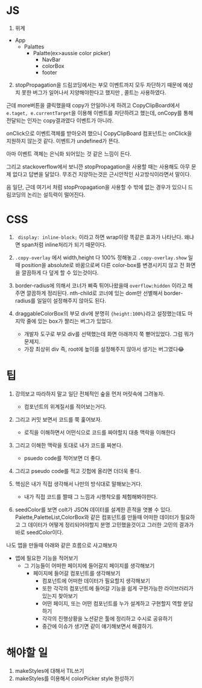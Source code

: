 # JS

1. 위계

- App
  - Palattes
    - Palatte(ex>aussie color picker)
      - NavBar
      - colorBox
      - footer

2. stopPropagation을 드림코딩에서는 부모 이벤트까지 모두 차단하기 때문에 예상치 못한 버그가 일어나서 지양해야한다고 했지만 , 콜트는 사용하였다.

근데 more버튼을 클릭했을때 copy가 안일어나게 하려고 CopyClipBoard에서 `e.taget, e.currentTarget`을 이용해 이벤트를 차단하려고 했는데, onCopy를 통해 전달되는 인자는 copy결과였다 이벤트가 아니라.

onClick으로 이벤트객체를 받아오려 했으니 CopyClipBoard 컴포넌트는 onClick을 지원하지 않는것 같다. 이벤트가 undefined가 뜬다.

아마 이벤트 객체는 은닉화 되어있는 것 같은 느낌이 든다.

그리고 stackoverflow에서 보니깐 stopPropagation을 사용할 때는 사용해도 아무 문제 없다고 답변을 달았다. 무조건 지양하는것은 근시안적인 사고방식이라면서 말이다.

음 일단, 근데 여기서 처럼 stopPropagation을 사용할 수 밖에 없는 경우가 있으니 드림코딩의 논리는 설득력이 떨어진다.

# CSS

1. ` display: inline-block;` 이라고 하면 wrap이랑 똑같은 효과가 나타난다. 왜냐면 span처럼 inline처리가 되기 때문이다.

2. `.copy-overlay` 에서 width,height 다 100% 정해놓고 `.copy-overlay.show` 일때 position을 absolute로 바꿈으로써 다른 color-box를 변경시키지 않고 전 화면을 깔끔하게 다 덮게 할 수 있는것이다.

3. border-radius에 의해서 코너가 삐죽 튀어나왔을때 `overflow:hidden` 이라고 해주면 깔끔하게 정리된다. nth-child로 코너에 있는 dom만 선별해서 border-radius를 일일이 설정해주지 않아도 된다.

4. draggableColorBox의 부모 div에 분명히 `{height:100%}`라고 설정했는데도 마지막 줄에 있는 box가 짤리는 버그가 있었다.
   - 개발자 도구로 부모 div를 선택했는데 화면 아래까지 쭉 뻗어있었다. 그럼 뭐가 문제지.
   - 가장 최상위 div 즉, root에 높이를 설정해주지 않아서 생기는 버그였다😂

# 팁

1. 강의보고 따라하지 말고 일단 전체적인 숲을 먼저 머릿속에 그려놓자.

   - 컴포넌트의 위계질서를 적어보는거다.

2. 그리고 커밋 보면서 코드를 쭉 훑어보자.

   - 로직을 이해하면서 어떤식으로 코드를 짜야할지 대충 맥락을 이해한다

3. 그리고 이해한 맥락을 토대로 내가 코드를 짜본다.

   - psuedo code를 적어보면 더 좋다.

4. 그리고 pseudo code를 적고 깃헙에 올리면 더더욱 좋다.

5. 핵심은 내가 직접 생각해서 나만의 방식대로 말해보는거다.

   - 내가 직접 코드를 짤때 그 느낌과 시행착오를 체험해봐야한다.

6. seedColor를 보면 colt가 JSON 데이터를 설계한 흔적을 엿볼 수 있다. Palette,PaletteList,ColorBox와 같은 컴포넌트를 만들때 어떠한 데이터가 필요하고 그 데이터가 어떻게 정리되어야할지 분명 고민했을것이고 그러한 고민의 결과가 바로 seedColor이다.

나도 앱을 만들때 아래와 같은 흐름으로 사고해보자

- 앱에 필요한 기능을 적어보기
  - 그 기능들이 어떠한 페이지에 들어갈지 페이지를 생각해보기
    - 페이지에 들어갈 컴포넌트를 생각해보기
      - 컴포넌트에 어떠한 데이터가 필요할지 생각해보기
      - 또한 각각의 컴포넌트에 들어갈 기능을 쉽게 구현가능한 라이브러리가 있는지 찾아보기
      - 어떤 페이지, 또는 어떤 컴포넌트를 누가 설계하고 구현할지 역할 분담하기
      - 각각의 진행상황을 노션같은 툴에 정리하고 수시로 공유하기
      - 중간에 이슈가 생기면 같이 얘기해보면서 해결하기.

# 해야할 일

1. makeStyles에 대해서 TIL쓰기
2. makeStyles를 이용해서 colorPicker style 완성하기
<!--
3. PaletteList는 여러곳에서 자주 쓰이므로 context로 만들어서 바로 보낼 수도록 해보기

4. draggable 함수 최소한만 랜더링 되도록 최적화 하기

5. createNewPalette컴포넌트안에 있는 기능들이 분리되어야 한다.(drawer랑 main으로)

   - 왜냐면 current color가 바뀌는 순간마다 draggablecolorbox 가 새로 랜더링 되기 때문
   - 이는 createNewPalette컴포넌트 안에 drawer랑 Main이 같이 있기 때문이고 state들도 같이 존재하기 때문이다.
   - colors를 reducer와 context로 따로 구현해서 리팩토링하고 분리시켜서 최대한 독립적으로 랜더링 되도록 해보자

     - 그런데 drawer하고 main모두 createNewPalette에서 open state에 의존하고 있다. 결국 open을 클릭할떄 setOpen이 실행되면서 box안에 있는 drawer하고 main이 리랜더링된다.

     - 투두앱처럼 todos / dispatch 로 완전히 구분할 수 가 없는것인가. 투두앱같은경우 부모 컴포넌트에 어떤 state도 없었기 때문에 각각 따로 랜더링이 가능했었다. 요번 경우는 부모 state를 공유하고 있으니... 이를 어쩔꼬.

     - 아니다. state만 분리시키면 된다. 즉 customHook을 만들면 될지도 모르겠다. 그리고 state를 각각 다르게 manipulate하는 메소드가 많으니깐(handleForm,handleDrawerOpen,handleDrawerClose,removeColorBox...) Reducer를 사용해서 customHook을 만들어보자.
     - 음... 일단 퍼포먼스 신경쓰기 말고 구현이 되도록 신경쓰자. -->
